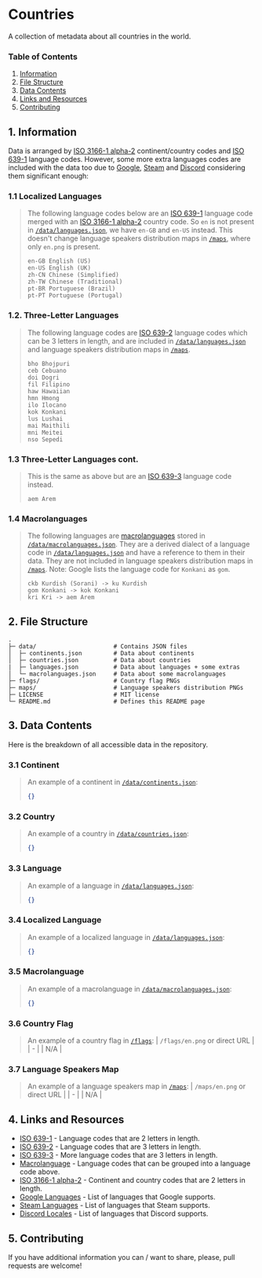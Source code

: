 # Countries
A collection of metadata about all countries in the world.

### Table of Contents
1. [Information](#1-information)
3. [File Structure](#2-file-structure)
4. [Data Contents](#3-data-contents)
5. [Links and Resources](#4-links-and-resources)
6. [Contributing](#5-contributing)

## 1. Information
Data is arranged by [ISO 3166-1 alpha-2][ISO 3166-1 alpha-2] continent/country codes and [ISO 639-1][ISO 639-1] language codes. However, some more extra languages codes are included with the data too due to [Google][Google Languages], [Steam][Steam Languages] and [Discord][Discord Locales] considering them significant enough:

### 1.1 Localized Languages
> The following language codes below are an [ISO 639-1][ISO 639-1] language code merged with an [ISO 3166-1 alpha-2][ISO 3166-1 alpha-2] country code. So `en` is not present in [`/data/languages.json`](/data/languages.json), we have `en-GB` and `en-US` instead. This doesn't change language speakers distribution maps in [`/maps`](/maps), where only `en.png` is present.
> ```
> en-GB English (US)
> en-US English (UK)
> zh-CN Chinese (Simplified)
> zh-TW Chinese (Traditional)
> pt-BR Portuguese (Brazil)
> pt-PT Portuguese (Portugal)
> ```

### 1.2. Three-Letter Languages
> The following language codes are [ISO 639-2][ISO 639-2] language codes which can be 3 letters in length, and are included in [`/data/languages.json`](/data/languages.json) and language speakers distribution maps in [`/maps`](/maps).
> ```
> bho Bhojpuri
> ceb Cebuano
> doi Dogri
> fil Filipino
> haw Hawaiian
> hmn Hmong
> ilo Ilocano
> kok Konkani
> lus Lushai
> mai Maithili
> mni Meitei
> nso Sepedi
> ```

### 1.3 Three-Letter Languages cont.
> This is the same as above but are an [ISO 639-3][ISO 639-3] language code instead.
> ```
> aem Arem
> ```

### 1.4 Macrolanguages
> The following languages are [macrolanguages][Macrolanguage] stored in [`/data/macrolanguages.json`](/data/macrolanguages.json). They are a derived dialect of a language code in [`/data/languages.json`](/data/languages.json) and have a reference to them in their data. They are not included in language speakers distribution maps in [`/maps`](/maps). Note: Google lists the language code for `Konkani` as `gom`.
> ```
> ckb Kurdish (Sorani) -> ku Kurdish 
> gom Konkani -> kok Konkani 
> kri Kri -> aem Arem
> ```

## 2. File Structure
```
.
├─ data/                      # Contains JSON files
│  ├─ continents.json         # Data about continents
│  ├─ countries.json          # Data about countries
|  ├─ languages.json          # Data about languages + some extras
│  └─ macrolanguages.json     # Data about some macrolanguages
├─ flags/                     # Country flag PNGs
├─ maps/                      # Language speakers distribution PNGs
├─ LICENSE                    # MIT license
└─ README.md                  # Defines this README page
```

## 3. Data Contents
Here is the breakdown of all accessible data in the repository.

### 3.1 Continent
> An example of a continent in [`/data/continents.json`](/data/continents.json):
> ```json
> {}
> ```

### 3.2 Country
> An example of a country in [`/data/countries.json`](/data/countries.json):
> ```json
> {}
> ```

### 3.3 Language
> An example of a language in [`/data/languages.json`](/data/languages.json):
> ```json
> {}
> ```

### 3.4 Localized Language
> An example of a localized language in [`/data/languages.json`](/data/languages.json):
> ```json
> {}
> ```

### 3.5 Macrolanguage 
> An example of a macrolanguage in [`/data/macrolanguages.json`](/data/macrolanguages.json):
> ```json
> {}
> ```

### 3.6 Country Flag
> An example of a country flag in [`/flags`](/flags):
> | `/flags/en.png` or direct URL |
> | - |
> | N/A |

### 3.7 Language Speakers Map
> An example of a language speakers map in [`/maps`](/maps):
> | `/maps/en.png` or direct URL |
> | - |
> | N/A |

## 4. Links and Resources
- [ISO 639-1] - Language codes that are 2 letters in length.
- [ISO 639-2] - Language codes that are 3 letters in length.
- [ISO 639-3] - More language codes that are 3 letters in length.
- [Macrolanguage] - Language codes that can be grouped into a language code above.
- [ISO 3166-1 alpha-2] - Continent and country codes that are 2 letters in length.
- [Google Languages] - List of languages that Google supports.
- [Steam Languages] - List of languages that Steam supports.
- [Discord Locales] - List of languages that Discord supports.

## 5. Contributing
If you have additional information you can / want to share, please, pull requests are welcome!

<!-- Reference Links -->
[ISO 639-1]: https://en.wikipedia.org/wiki/List_of_ISO_639-1_codes
[ISO 639-2]: https://www.loc.gov/standards/iso639-2/php/code_list.php
[ISO 639-3]: https://en.wikipedia.org/wiki/List_of_ISO_639-3_codes
[Macrolanguage]: https://en.wikipedia.org/wiki/ISO_639_macrolanguage
[ISO 3166-1 alpha-2]: https://en.wikipedia.org/wiki/ISO_3166-1_alpha-2
[Google Languages]: https://cloud.google.com/translate/docs/languages
[Steam Languages]: https://partner.steamgames.com/doc/store/localization/languages
[Discord Locales]: https://discord.com/developers/docs/reference#locales
